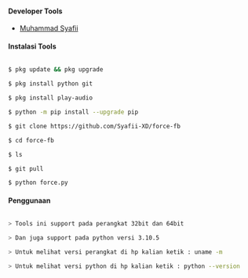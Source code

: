 #### Developer Tools

- [Muhammad Syafii]()

#### Instalasi Tools

``` bash

$ pkg update && pkg upgrade

$ pkg install python git

$ pkg install play-audio

$ python -m pip install --upgrade pip

$ git clone https://github.com/Syafii-XD/force-fb

$ cd force-fb

$ ls

$ git pull

$ python force.py

```

#### Penggunaan

``` bash

> Tools ini support pada perangkat 32bit dan 64bit

> Dan juga support pada python versi 3.10.5

> Untuk melihat versi perangkat di hp kalian ketik : uname -m

> Untuk melihat versi python di hp kalian ketik : python --version

```
